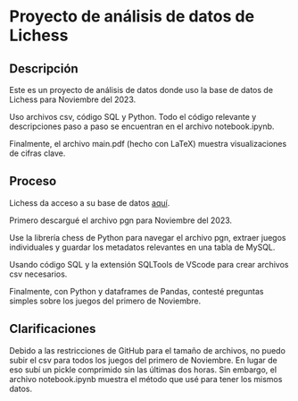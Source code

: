 # Proyecto de análisis de datos de Lichess

## Descripción

Este es un proyecto de análisis de datos donde uso la base de datos de Lichess para Noviembre del 2023.

Uso archivos csv, código SQL y Python. Todo el código relevante y descripciones paso a paso se encuentran en el archivo notebook.ipynb.

Finalmente, el archivo main.pdf (hecho con LaTeX) muestra visualizaciones de cifras clave.

## Proceso

Lichess da acceso a su base de datos [aquí](https://database.lichess.org/).

Primero descargué el archivo pgn para Noviembre del 2023.

Use la librería chess de Python para navegar el archivo pgn, extraer juegos individuales y guardar los metadatos relevantes en una tabla de MySQL.

Usando código SQL y la extensión SQLTools de VScode para crear archivos csv necesarios.

Finalmente, con Python y dataframes de Pandas, contesté preguntas simples sobre los juegos del primero de Noviembre.

## Clarificaciones

Debido a las restricciones de GitHub para el tamaño de archivos, no puedo subir el csv para todos los juegos del primero de Noviembre. En lugar de eso subí un pickle comprimido sin las últimas dos horas. Sin embargo, el archivo notebook.ipynb muestra el método que usé para tener los mismos datos.
